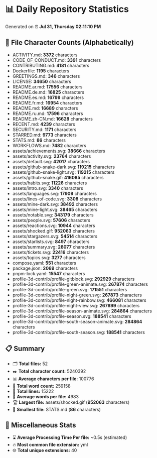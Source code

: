 # 📊 Daily Repository Statistics
Generated on ⏰ **Jul 31, Thursday 02:11:10 PM**

## 📂 File Character Counts (Alphabetically)
- ACTIVITY.md: **3372** characters
- CODE_OF_CONDUCT.md: **3391** characters
- CONTRIBUTING.md: **4181** characters
- Dockerfile: **1195** characters
- GREETINGS.md: **346** characters
- LICENSE: **34650** characters
- README.ar.md: **17556** characters
- README.de.md: **16825** characters
- README.es.md: **16799** characters
- README.fr.md: **16954** characters
- README.md: **16689** characters
- README.ru.md: **17596** characters
- README.zh-CN.md: **16628** characters
- RECENT.md: **4239** characters
- SECURITY.md: **1171** characters
- STARRED.md: **9773** characters
- STATS.md: **86** characters
- WORKFLOWS.md: **7482** characters
- assets/achievements.svg: **38666** characters
- assets/activity.svg: **23764** characters
- assets/default.svg: **42017** characters
- assets/github-snake-dark.svg: **119215** characters
- assets/github-snake-light.svg: **119215** characters
- assets/github-snake.gif: **416085** characters
- assets/habits.svg: **11226** characters
- assets/intro.svg: **3340** characters
- assets/languages.svg: **17909** characters
- assets/lines-of-code.svg: **3308** characters
- assets/mine-dark.svg: **38492** characters
- assets/mine-light.svg: **38465** characters
- assets/notable.svg: **343179** characters
- assets/people.svg: **57606** characters
- assets/reactions.svg: **10944** characters
- assets/shocked.gif: **952063** characters
- assets/stargazers.svg: **54514** characters
- assets/starlists.svg: **8497** characters
- assets/summary.svg: **28077** characters
- assets/tickets.svg: **22416** characters
- assets/topics.svg: **3277** characters
- compose.yaml: **551** characters
- package.json: **2069** characters
- pnpm-lock.yaml: **15547** characters
- profile-3d-contrib/profile-gitblock.svg: **292929** characters
- profile-3d-contrib/profile-green-animate.svg: **267874** characters
- profile-3d-contrib/profile-green.svg: **171551** characters
- profile-3d-contrib/profile-night-green.svg: **267873** characters
- profile-3d-contrib/profile-night-rainbow.svg: **466081** characters
- profile-3d-contrib/profile-night-view.svg: **267899** characters
- profile-3d-contrib/profile-season-animate.svg: **284864** characters
- profile-3d-contrib/profile-season.svg: **188541** characters
- profile-3d-contrib/profile-south-season-animate.svg: **284864** characters
- profile-3d-contrib/profile-south-season.svg: **188541** characters

## 📋 Summary
- 🗂️ **Total files:** 52
- ✒️ **Total character count:** 5240392
- 📊 **Average characters per file:** 100776
- 📝 **Total word count:** 259158
- 🧾 **Total lines:** 15222
- 📐 **Average words per file:** 4983
- 🏆 **Largest file:** assets/shocked.gif (**952063** characters)
- 🥉 **Smallest file:** STATS.md (**86** characters)

## 🌟 Miscellaneous Stats
- ⌛ **Average Processing Time Per file:** ~0.5s (estimated)
- 🔥 **Most common file extension:** yml
- 🌐 **Total unique extensions:** 40
